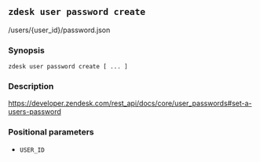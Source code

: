 ## `zdesk user password create`

/users/{user_id}/password.json

### Synopsis

    zdesk user password create [ ... ]

### Description

https://developer.zendesk.com/rest_api/docs/core/user_passwords#set-a-users-password

### Positional parameters

* `USER_ID`

